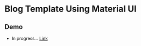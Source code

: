 # Blog Template Using Material UI

## Demo

- In progress... [Link](https://blog-template-mockup.netlify.app/)
